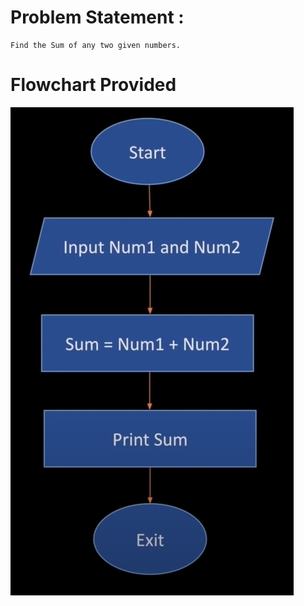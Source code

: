 # Problem Statement :
    Find the Sum of any two given numbers.

# Flowchart Provided
![Sum_of_two_Numbers](/IMAGES/1.a.png)

